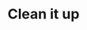 ---
pid: CH906
title: Clean it up
location_transcription: Anywhere
zipcode: '40025'
outside_phl: 'Glenview KY '
neighborhood: 
age: '21'
age_range: 20-29
instagram: 
image_file_name: CH_906.jpg
proposal_transcription: |-
  Keeping our streets clean
  A long streets with different workers face along
  Those occupations that keep our cities safe and beautiful
  Teachers, Doctors, construction, and sanitation workers
topic: Class Structure,Environment,Industrial,Neighborhoods
topic_summary: 0, 0, 0, 0
type: Other No Form
keywords_other: 
credit: Tyler
image_labels: 
twitter: 
facebook: 
permalink: "/monuments/ch906/"
layout: item-page
---